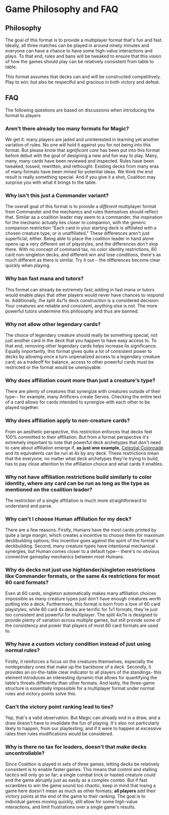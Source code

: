 # Game Philosophy and FAQ

## Philosophy

The goal of this format is to provide a multiplayer format that's fun and fast. Ideally, all three matches can be played in around ninety minutes and everyone can have a chance to have some high-value interactions and plays. To that end, rules and bans will be tweaked to ensure that this vision of how the games should play can be relatively consistent from table to table. 

This format assumes that decks can and will be constructed competitively. Play to win, but also be respectful and gracious in both victory and defeat.

## FAQ
The following questions are based on discussions when introducing the format to players

### Aren't there already too many formats for Magic?
We get it: many players are jaded and uninterested in learning yet another variation of rules. No one will hold it against you for not being into this format. But please know that *significant care* has been put into this format before debut with the goal of designing a new and fun way to play. Many, many, many cards have been reviewed and inspected. Rules have been tweaked, tossed, rewritten, and rethought. Existing decks from many eras of many formats have been mined for potential ideas. We think the end result is really something special. And if you give it a shot, Coalition may surprise you with what it brings to the table. 

### Why isn't this just a Commander variant?
The overall goal of this format is to provide a *different* multiplayer format from Commander and the mechanics and rules themselves should reflect that. Similar as a coalition leader may seem to a commander, the inspiration for the mechanic actually lies closer to companion, with the generic companion restriction "Each card in your starting deck is affiliated with a chosen creature type, or is unaffiliated." These differences aren't just superficial, either. Being able to place the coalition leader in hand alone opens up a very different set of playstyles, and the differences don't stop there. With no concept of command tax, no color identity restrictions, 60 card non-singleton decks, and different win and lose conditions, there's as much different as there is similar. Try it out-- the differences become clear quickly when playing. 

### Why ban fast mana and tutors?
This format can already be extremely fast; adding in fast mana or tutors would enable plays that other players would never have chances to respond to. Additionally, the split 4x/1x deck construction is a considered decision: Your creatures are reliable and consistent, anything else is not. The more powerful tutors undermine this philosophy and thus are banned.

### Why not allow other legendary cards?
The choice of legendary creature should really be something special, not just another card in the deck that you happen to have easy access to. To that end, removing other legendary cards helps increase its significance. Equally importantly, this format gives quite a lot of consistent power to decks by allowing once a turn unpenalized access to a legendary creature card; as a tradeoff for balance, access to other powerful cards must be restricted or the format would be unenjoyable.

### Why does affiliation count more than just a creature's type?
There are plenty of creatures that synergize with creatures outside of their type-- for example, many Artificers create Servos. Checking the entire text of a card allows for cards intended to synergize with each other to be played together. 

### Why does affiliation apply to non-creature cards?
From an aesthetic perspective, this restriction enforces that decks feel 100% committed to their affiliation. But from a format perspective it's extremely important to note that powerful deck archetypes that don't need to care about affiliation emerge if, **as just one example**, [Celestial Colonnade](https://scryfall.com/card/uma/238/celestial-colonnade) and its equivalents can be run at 4x by any deck. These restrictions mean that the everyone, no matter what deck archetypes they're trying to build, has to pay close attention to the affiliation choice and what cards it enables. 

### Why not have affiliation restrictions build similarly to color identity, where any card can be run as long as the type as mentioned on the coalition leader? 
The restriction of a single affiliation is much more straightforward to understand and parse.

### Why can't I choose Human affiliation for my deck?
There are a few reasons. Firstly, Humans have the most cards printed by quite a large margin, which creates a incentive to choose them for maximum deckbuilding options; this incentive goes against the spirit of the format's deckbuilding. Second, many creature types have intentional mechanical synergies, but Human comes closer to a default type-- there's no obvious connective gameplay mechanics between most Humans. 

### Why do decks not just use highlander/singleton restrictions like Commander formats, or the same 4x restrictions for most 60 card formats?
Even at 60 cards, singleton automatically makes many affiliation choices impossible as many creature types just don't have enough creatures worth putting into a deck. Furthermore, this format is born from a love of 60 card playstyles; while 60 card 4x decks are terrific for 1v1 formats, they're just too consistent and powerful for multiplayer. The split 4x/1x is designed to provide plenty of variation across multiple games, but still provide some of the consistency and power that players of most 60 card formats are used to. 

### Why have a custom victory condition instead of just using normal rules?
Firstly, it reinforces a focus on the creatures themselves, especially the nonlegendary ones that make up the backbone of a deck. Secondly, it provides an on-the-table clear indicator to all players of the standings- this element introduces an interesting dynamic that allows for quantifying the table's threats differently than other formats. And lastly, the three-game structure is essentially impossible for a multiplayer format under normal rules and victory points solve this.

### Can't the victory point ranking lead to ties?
Yep, that's a valid observation. But Magic can already end in a draw, and a draw doesn't have to invalidate the fun of playing. It's also not particularly likely to happen, from our playtesting, and if it were to happen at excessive rates then rules modifications would be considered. 

### Why is there no tax for leaders, doesn't that make decks uncontrollable?
Since Coalition is played in sets of three games, letting decks be relatively consistent is to enable faster games. This means that control and stalling tactics will only go so far; a single combat trick or hasted creature could end the game abruptly just as easily as a complex combo. But if fast scrambles to win the game sound too chaotic, keep in mind that losing a game here doesn't mean as much as other formats; **all players** add their victory points at the end of the game to their ranking. The goal is to individual games moving quickly, still allow for some high-value interactions, and limit frustrations over a single game's results.
